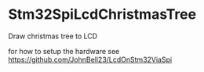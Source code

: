 # Stm32SpiLcdChristmasTree
Draw christmas tree to LCD

for how to setup the hardware see https://github.com/JohnBell23/LcdOnStm32ViaSpi
